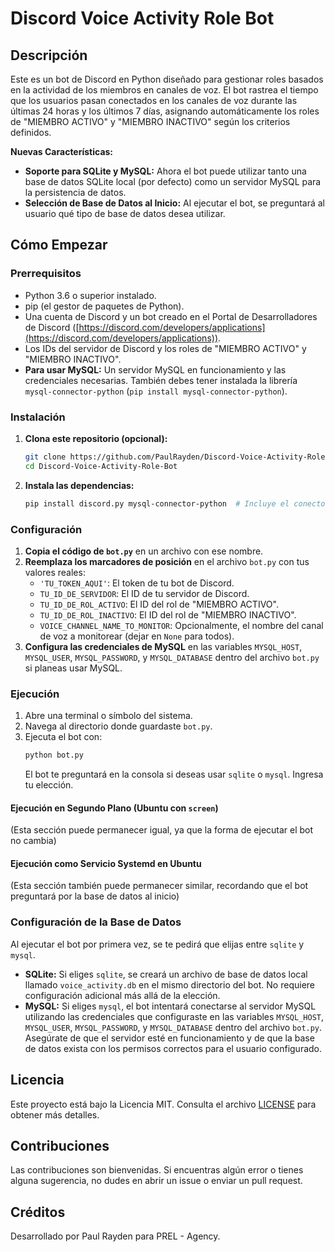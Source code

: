 # Discord Voice Activity Role Bot

## Descripción

Este es un bot de Discord en Python diseñado para gestionar roles basados en la actividad de los miembros en canales de voz. El bot rastrea el tiempo que los usuarios pasan conectados en los canales de voz durante las últimas 24 horas y los últimos 7 días, asignando automáticamente los roles de "MIEMBRO ACTIVO" y "MIEMBRO INACTIVO" según los criterios definidos.

**Nuevas Características:**

* **Soporte para SQLite y MySQL:** Ahora el bot puede utilizar tanto una base de datos SQLite local (por defecto) como un servidor MySQL para la persistencia de datos.
* **Selección de Base de Datos al Inicio:** Al ejecutar el bot, se preguntará al usuario qué tipo de base de datos desea utilizar.

## Cómo Empezar

### Prerrequisitos

* Python 3.6 o superior instalado.
* pip (el gestor de paquetes de Python).
* Una cuenta de Discord y un bot creado en el Portal de Desarrolladores de Discord ([https://discord.com/developers/applications](https://discord.com/developers/applications)).
* Los IDs del servidor de Discord y los roles de "MIEMBRO ACTIVO" y "MIEMBRO INACTIVO".
* **Para usar MySQL:** Un servidor MySQL en funcionamiento y las credenciales necesarias. También debes tener instalada la librería `mysql-connector-python` (`pip install mysql-connector-python`).

### Instalación

1.  **Clona este repositorio (opcional):**
    ```bash
    git clone https://github.com/PaulRayden/Discord-Voice-Activity-Role-Bot.git
    cd Discord-Voice-Activity-Role-Bot
    ```

2.  **Instala las dependencias:**
    ```bash
    pip install discord.py mysql-connector-python  # Incluye el conector de MySQL
    ```

### Configuración

1.  **Copia el código de `bot.py`** en un archivo con ese nombre.
2.  **Reemplaza los marcadores de posición** en el archivo `bot.py` con tus valores reales:
    * `'TU_TOKEN_AQUI'`: El token de tu bot de Discord.
    * `TU_ID_DE_SERVIDOR`: El ID de tu servidor de Discord.
    * `TU_ID_DE_ROL_ACTIVO`: El ID del rol de "MIEMBRO ACTIVO".
    * `TU_ID_DE_ROL_INACTIVO`: El ID del rol de "MIEMBRO INACTIVO".
    * `VOICE_CHANNEL_NAME_TO_MONITOR`: Opcionalmente, el nombre del canal de voz a monitorear (dejar en `None` para todos).
3.  **Configura las credenciales de MySQL** en las variables `MYSQL_HOST`, `MYSQL_USER`, `MYSQL_PASSWORD`, y `MYSQL_DATABASE` dentro del archivo `bot.py` si planeas usar MySQL.

### Ejecución

1.  Abre una terminal o símbolo del sistema.
2.  Navega al directorio donde guardaste `bot.py`.
3.  Ejecuta el bot con:
    ```bash
    python bot.py
    ```
    El bot te preguntará en la consola si deseas usar `sqlite` o `mysql`. Ingresa tu elección.

#### Ejecución en Segundo Plano (Ubuntu con `screen`)

(Esta sección puede permanecer igual, ya que la forma de ejecutar el bot no cambia)

#### Ejecución como Servicio Systemd en Ubuntu

(Esta sección también puede permanecer similar, recordando que el bot preguntará por la base de datos al inicio)

### Configuración de la Base de Datos

Al ejecutar el bot por primera vez, se te pedirá que elijas entre `sqlite` y `mysql`.

* **SQLite:** Si eliges `sqlite`, se creará un archivo de base de datos local llamado `voice_activity.db` en el mismo directorio del bot. No requiere configuración adicional más allá de la elección.
* **MySQL:** Si eliges `mysql`, el bot intentará conectarse al servidor MySQL utilizando las credenciales que configuraste en las variables `MYSQL_HOST`, `MYSQL_USER`, `MYSQL_PASSWORD`, y `MYSQL_DATABASE` dentro del archivo `bot.py`. Asegúrate de que el servidor esté en funcionamiento y de que la base de datos exista con los permisos correctos para el usuario configurado.

## Licencia

Este proyecto está bajo la Licencia MIT. Consulta el archivo [LICENSE](LICENSE) para obtener más detalles.

## Contribuciones

Las contribuciones son bienvenidas. Si encuentras algún error o tienes alguna sugerencia, no dudes en abrir un issue o enviar un pull request.

## Créditos

Desarrollado por Paul Rayden para PREL - Agency.
